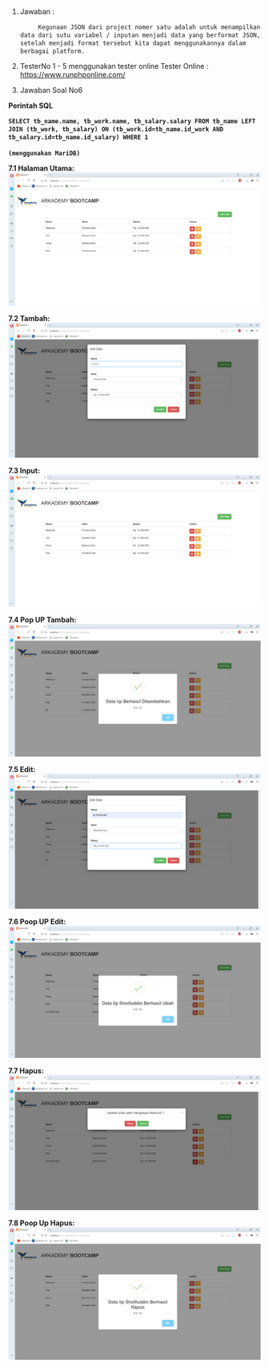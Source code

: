 1. Jawaban :

			Kegunaan JSON dari project nomer satu adalah untuk menampilkan data dari sutu variabel / inputan menjadi data yang berformat JSON, setelah menjadi format tersebut kita dapat menggunakannya dalam berbagai platform.

2. TesterNo 1 - 5 menggunakan tester online 	Tester Online : https://www.runphponline.com/






3. Jawaban Soal No6

<b>Perintah SQL
	
	SELECT tb_name.name, tb_work.name, tb_salary.salary FROM tb_name LEFT JOIN (tb_work, tb_salary) ON (tb_work.id=tb_name.id_work AND tb_salary.id=tb_name.id_salary) WHERE 1

	(menggunakan MariDB)
<b>

<b>7.1 Halaman Utama:
![Demo 1](https://raw.githubusercontent.com/shoifuddin/JawabanBatch11_K5_iip/master/Soalno6/ScreenShoot/01.%20Tampil.PNG)

<b>7.2 Tambah:
![Demo 1](https://raw.githubusercontent.com/shoifuddin/JawabanBatch11_K5_iip/master/Soalno6/ScreenShoot/02.%20Tambah.PNG)

<b>7.3 Input:
![Demo 1](https://raw.githubusercontent.com/shoifuddin/JawabanBatch11_K5_iip/master/Soalno6/ScreenShoot/03.%20Input.PNG)

<b>7.4 Pop UP Tambah:
![Demo 1](https://raw.githubusercontent.com/shoifuddin/JawabanBatch11_K5_iip/master/Soalno6/ScreenShoot/04.%20PopUP.PNG)

<b>7.5 Edit:
![Demo 1](https://raw.githubusercontent.com/shoifuddin/JawabanBatch11_K5_iip/master/Soalno6/ScreenShoot/05.%20Edit.PNG)

<b>7.6 Poop UP Edit:
![Demo 1](https://raw.githubusercontent.com/shoifuddin/JawabanBatch11_K5_iip/master/Soalno6/ScreenShoot/06.%20PoopUPEdit.PNG)

<b>7.7 Hapus:
![Demo 1](https://raw.githubusercontent.com/shoifuddin/JawabanBatch11_K5_iip/master/Soalno6/ScreenShoot/07.%20Hapus.PNG)

<b>7.8 Poop Up Hapus:
![Demo 1](https://raw.githubusercontent.com/shoifuddin/JawabanBatch11_K5_iip/master/Soalno6/ScreenShoot/08.%20PoopUPHapus.PNG)
